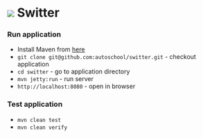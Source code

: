 # ![](https://raw.githubusercontent.com/autoschool/switter/master/src/main/webapp/public/app/img/switter-48x48.png) Switter

### Run application

  * Install Maven from [here](http://maven.apache.org)
  * `git clone git@github.com:autoschool/switter.git` - checkout application
  * `cd switter` - go to application directory
  * `mvn jetty:run` - run server
  * `http://localhost:8080` - open in browser
 
### Test application
  * `mvn clean test` 
  * `mvn clean verify`
